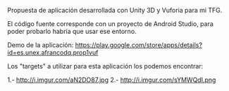 Propuesta de aplicación desarrollada con Unity 3D y Vuforia para mi TFG.

El código fuente corresponde con un proyecto de Android Studio, para poder probarlo habría que usar ese entorno.

Demo de la aplicación: https://play.google.com/store/apps/details?id=es.unex.afrancodq.prop1vuf

Los "targets" a utilizar para esta aplicación los podemos encontrar:

1.- http://i.imgur.com/aN2DO87.jpg
2.- http://i.imgur.com/sYMWQdI.png
